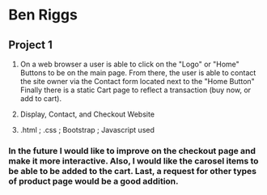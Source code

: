 # Ben Riggs
## Project 1


1. On a web browser a user is able to click on the "Logo" or "Home" Buttons to be on the main page. From there, the user is able to contact the site owner via the Contact form located next to the "Home Button"
Finally there is a static Cart page to reflect a transaction (buy now, or add to cart).



2. Display, Contact, and Checkout Website



3. .html ; .css ; Bootstrap ; Javascript used


### In the future I would like to improve on the checkout page and make it more interactive. Also, I would like the carosel items to be able to be added to the cart. Last, a request for other types of product page would be a good addition.
